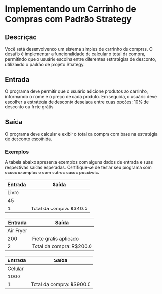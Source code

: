 # Implementando um Carrinho de Compras com Padrão Strategy

## Descrição
Você está desenvolvendo um sistema simples de carrinho de compras. 
O desafio é implementar a funcionalidade de calcular o total da compra, permitindo que o usuário escolha entre diferentes estratégias de desconto, utilizando o padrão de projeto Strategy.

## Entrada
O programa deve permitir que o usuário adicione produtos ao carrinho, informando o nome e o preço de cada produto. 
Em seguida, o usuário deve escolher a estratégia de desconto desejada entre duas opções: 10% de desconto ou frete grátis.

## Saída
O programa deve calcular e exibir o total da compra com base na estratégia de desconto escolhida.

### Exemplos
A tabela abaixo apresenta exemplos com alguns dados de entrada e suas respectivas saídas esperadas. Certifique-se de testar seu programa com esses exemplos e com outros casos possíveis.

| Entrada	| Saída |
|-----------| ------|
|Livro | |
| 45 | |
|1	| Total da compra: R$40.5 |

|Entrada | Saída |
| ------- |-------|
| Air Fryer |          
| 200 | Frete gratis aplicado |
|2	| Total da compra: R$200.0 |

|Entrada | Saída                    |
| ------- |--------------------------|
| Celular |
| 1000|
|1	| Total da compra: R$900.0 |